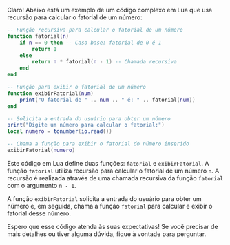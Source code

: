 Claro! Abaixo está um exemplo de um código complexo em Lua que usa recursão para calcular o fatorial de um número:

```lua
-- Função recursiva para calcular o fatorial de um número
function fatorial(n)
    if n == 0 then -- Caso base: fatorial de 0 é 1
        return 1
    else
        return n * fatorial(n - 1) -- Chamada recursiva
    end
end

-- Função para exibir o fatorial de um número
function exibirFatorial(num)
    print("O fatorial de " .. num .. " é: " .. fatorial(num))
end

-- Solicita a entrada do usuário para obter um número
print("Digite um número para calcular o fatorial:")
local numero = tonumber(io.read())

-- Chama a função para exibir o fatorial do número inserido
exibirFatorial(numero)
```

Este código em Lua define duas funções: `fatorial` e `exibirFatorial`. A função `fatorial` utiliza recursão para calcular o fatorial de um número `n`. A recursão é realizada através de uma chamada recursiva da função `fatorial` com o argumento `n - 1`.

A função `exibirFatorial` solicita a entrada do usuário para obter um número e, em seguida, chama a função `fatorial` para calcular e exibir o fatorial desse número.

Espero que esse código atenda às suas expectativas! Se você precisar de mais detalhes ou tiver alguma dúvida, fique à vontade para perguntar.